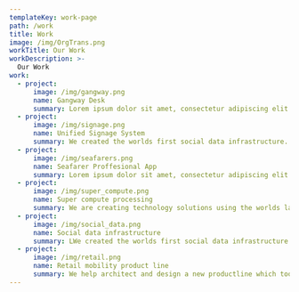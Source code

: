 ```yaml
---
templateKey: work-page
path: /work
title: Work
image: /img/OrgTrans.png
workTitle: Our Work
workDescription: >-
  Our Work
work:
  - project:
      image: /img/gangway.png
      name: Gangway Desk
      summary: Lorem ipsum dolor sit amet, consectetur adipiscing elit. Suspendisse quis commodo sem. Fusce metus lectus, vehicula id viverra eget, hendrerit a metus.
  - project:
      image: /img/signage.png
      name: Unified Signage System
      summary: We created the worlds first social data infrastructure. A framework for worlds non-profits to make meaningful connections among different datasets
  - project:
      image: /img/seafarers.png
      name: Seafarer Proffesional App
      summary: Lorem ipsum dolor sit amet, consectetur adipiscing elit. Suspendisse quis commodo sem. Fusce metus lectus, vehicula id viverra eget, hendrerit a metus.
  - project:
      image: /img/super_compute.png
      name: Super compute processing
      summary: We are creating technology solutions using the worlds largest super compute facilities to process peta byte scale scientific data using complex algorithms.
  - project:
      image: /img/social_data.png
      name: Social data infrastructure
      summary: LWe created the worlds first social data infrastructure. A framework for worlds non-profits to make meaningful connections among different datasets.
  - project:
      image: /img/retail.png
      name: Retail mobility product line
      summary: We help architect and design a new productline which took an asia focused product company go global and acquire fortune 500 logos.
---
```


